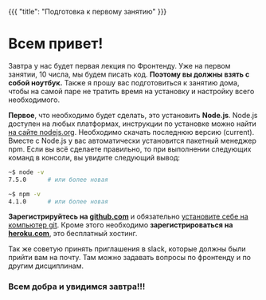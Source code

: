 {{{
	"title": "Подготовка к первому занятию"
}}}

# Всем привет!

Завтра у нас будет первая лекция по Фронтенду. Уже на первом занятии, 10 числа, мы будем писать код. __Поэтому вы должны взять с собой ноутбук.__ Также я прошу вас подготовиться к занятию дома, чтобы на самой паре не тратить время на установку и настройку всего необходимого.

__Первое__, что необходимо будет сделать, это установить __Node.js__. Node.js доступен на любых платформах, инструкции по установке можно найти [на сайте nodejs.org](https://nodejs.org/en/download/current/). Необходимо скачать последнюю версию (current). Вместе с Node.js у вас автоматически установится пакетный менеджер npm. Если вы всё сделаете правильно, то при выполнении следующих команд в консоли, вы увидите следующий вывод:
    
```bash
~$ node -v
7.5.0      # или более новая

~$ npm -v
4.1.0      # или более новая
```

__Зарегистрируйтесь на [github.com](https://github.com/)__ и обязательно [установите себе на компьютер git](https://git-scm.com/book/ru/v1/%D0%92%D0%B2%D0%B5%D0%B4%D0%B5%D0%BD%D0%B8%D0%B5-%D0%A3%D1%81%D1%82%D0%B0%D0%BD%D0%BE%D0%B2%D0%BA%D0%B0-Git). Кроме этого необходимо __зарегистрироваться на [heroku.com](https://www.heroku.com)__, это бесплатный хостинг.

Так же советую принять приглашения в slack, которые должны были прийти вам на почту. Там можно задавать вопросы по фронтенду и по другим дисциплинам. 

### Всем добра и увидимся завтра!!!
